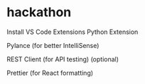 # hackathon
Install VS Code Extensions
Python Extension

Pylance (for better IntelliSense)

REST Client (for API testing) (optional)

Prettier (for React formatting)
